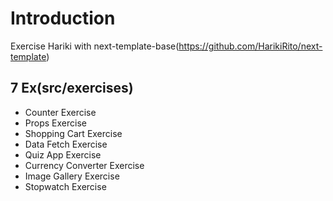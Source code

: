 # Introduction

Exercise Hariki with next-template-base(https://github.com/HarikiRito/next-template)
## 7 Ex(src/exercises)
- Counter Exercise
- Props Exercise
- Shopping Cart Exercise
- Data Fetch Exercise
- Quiz App Exercise
- Currency Converter Exercise
- Image Gallery Exercise
- Stopwatch Exercise
